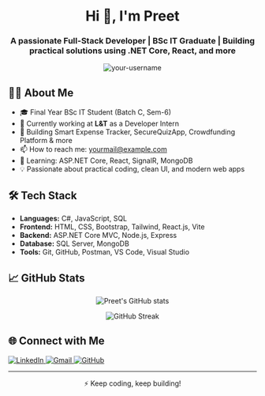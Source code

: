 <h1 align="center">Hi 👋, I'm Preet</h1>
<h3 align="center">A passionate Full-Stack Developer | BSc IT Graduate | Building practical solutions using .NET Core, React, and more</h3>

<p align="center">
  <img src="https://komarev.com/ghpvc/?username=your-username&label=Profile%20views&color=0e75b6&style=flat" alt="your-username" />
</p>

<h2>👨‍💻 About Me</h2>
<ul>
  <li>🎓 Final Year BSc IT Student (Batch C, Sem-6)</li>
  <li>💼 Currently working at <strong>L&T</strong> as a Developer Intern</li>
  <li>🚀 Building Smart Expense Tracker, SecureQuizApp, Crowdfunding Platform & more</li>
  <li>📫 How to reach me: <a href="mailto:yourmail@example.com">yourmail@example.com</a></li>
  <li>🌱 Learning: ASP.NET Core, React, SignalR, MongoDB</li>
  <li>💡 Passionate about practical coding, clean UI, and modern web apps</li>
</ul>

<h2>🛠️ Tech Stack</h2>
<ul>
  <li><strong>Languages:</strong> C#, JavaScript, SQL</li>
  <li><strong>Frontend:</strong> HTML, CSS, Bootstrap, Tailwind, React.js, Vite</li>
  <li><strong>Backend:</strong> ASP.NET Core MVC, Node.js, Express</li>
  <li><strong>Database:</strong> SQL Server, MongoDB</li>
  <li><strong>Tools:</strong> Git, GitHub, Postman, VS Code, Visual Studio</li>
</ul>

<h2>📈 GitHub Stats</h2>
<p align="center">
  <img src="https://github-readme-stats.vercel.app/api?username=your-username&show_icons=true&theme=default" alt="Preet's GitHub stats" />
</p>
<p align="center">
  <img src="https://github-readme-streak-stats.herokuapp.com/?user=your-username" alt="GitHub Streak" />
</p>

<h2>🌐 Connect with Me</h2>
<p>
  <a href="https://linkedin.com/in/yourlinkedin" target="_blank">
    <img src="https://img.shields.io/badge/LinkedIn-blue?style=flat&logo=linkedin" alt="LinkedIn">
  </a>
  <a href="mailto:yourmail@example.com">
    <img src="https://img.shields.io/badge/Gmail-red?style=flat&logo=gmail&logoColor=white" alt="Gmail">
  </a>
  <a href="https://github.com/your-username" target="_blank">
    <img src="https://img.shields.io/badge/GitHub-black?style=flat&logo=github" alt="GitHub">
  </a>
</p>

<hr>

<p align="center">⚡ Keep coding, keep building!</p>

